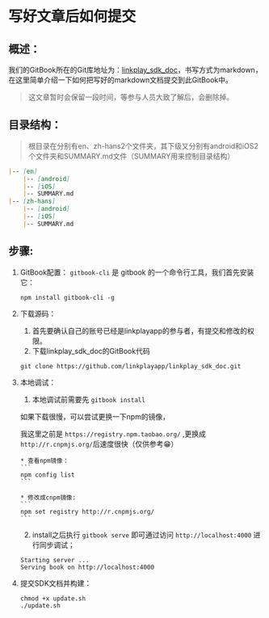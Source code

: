 # 写好文章后如何提交

## 概述：
我们的GitBook所在的Git库地址为：[linkplay_sdk_doc](https://github.com/linkplayapp/linkplay_sdk_doc)，书写方式为markdown，
在这里简单介绍一下如何把写好的markdown文档提交到此GitBook中。

>这文章暂时会保留一段时间，等参与人员大致了解后，会删除掉。

## 目录结构：

>根目录在分别有en、zh-hans2个文件夹，其下级又分别有android和iOS2个文件夹和SUMMARY.md文件（SUMMARY用来控制目录结构）

```Markdown
|-- [en]
    |-- [android]
    |-- [iOS]
    |-- SUMMARY.md
|-- [zh-hans]
    |-- [android]
    |-- [iOS]
    |-- SUMMARY.md
```

## 步骤:
1. GitBook配置：
    `gitbook-cli` 是 gitbook 的一个命令行工具，我们首先安装它：
    ```
    npm install gitbook-cli -g
    ```
     
2. 下载源码：
    1. 首先要确认自己的账号已经是linkplayapp的参与者，有提交和修改的权限。
    2. 下载linkplay_sdk_doc的GitBook代码
    ```
    git clone https://github.com/linkplayapp/linkplay_sdk_doc.git
    ```

3. 本地调试：
    1. 本地调试前需要先 `gitbook install` <br>
   
    如果下载很慢，可以尝试更换一下npm的镜像，
    
    我这里之前是 `https://registry.npm.taobao.org/` ,更换成 `http://r.cnpmjs.org/`后速度很快（仅供参考😁）

       * 查看npm镜像：
       ```
       npm config list
       ```

       * 修改成cnpm镜像:
       ```
       npm set registry http://r.cnpmjs.org/
       ```

    2. install之后执行 `gitbook serve` 即可通过访问 `http://localhost:4000` 进行同步调试；
    ```shell
    Starting server ...
    Serving book on http://localhost:4000
    ```

4.  提交SDK文档并构建：
    ```shell
    chmod +x update.sh
    ./update.sh
    ```


